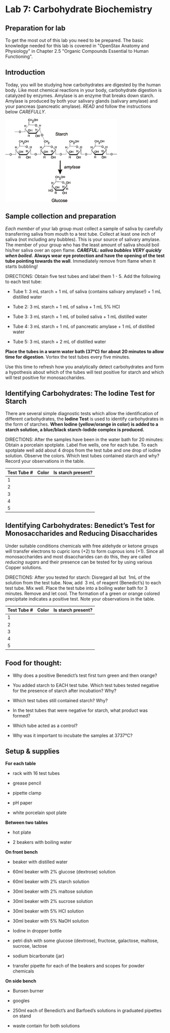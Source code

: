 # Lab 7: Carbohydrate Biochemistry

## Preparation for lab

To get the most out of this lab you need to be prepared. The basic knowledge needed for this lab is covered in "OpenStax Anatomy and Physiology" in Chapter 2.5 "Organic Compounds Essential to Human Functioning".

## Introduction

Today, you will be studying how carbohydrates are digested by the human body. Like most chemical reactions in your body, carbohydrate digestion is catalyzed by enzymes. Amylase is an enzyme that breaks down starch. Amylase is produced by both your salivary glands (salivary amylase) and your pancreas (pancreatic amylase). *READ* and follow the instructions below *CAREFULLY*.

![image](.\figures\starch_to_glucose.png)

## Sample collection and preparation 

*Each member* of your lab group must collect a sample of saliva by carefully transferring saliva from mouth to a test tube. Collect at least one inch of saliva (not including any bubbles). This is your source of salivary amylase. 
The member of your group who has the least amount of saliva should boil his/her saliva over an open flame. ***CAREFUL: saliva bubbles VERY quickly when boiled.*** **Always wear eye protection and have the opening of the test tube pointing towards the wall**. Immediately remove from flame when it starts bubbling!  


DIRECTIONS: Obtain five test tubes and label them 1 - 5. Add the following to each test tube:

- Tube 1: 3 mL starch + 1 mL of saliva (contains salivary amylase!) + 1 mL distilled water

- Tube 2: 3 mL starch + 1 mL of saliva + 1 mL 5% HCl

- Tube 3: 3 mL starch + 1 mL of boiled saliva + 1 mL distilled water

- Tube 4: 3 mL starch + 1 mL of pancreatic amylase + 1 mL of distilled water

- Tube 5: 3 mL starch + 2 mL of distilled water

**Place the tubes in a warm water bath (37&deg;C)** **for about 20 minutes to allow time for digestion**. Vortex the test tubes every five minutes. 

Use this time to refresh how you analytically detect carbohydrates and form a hypothesis about which of the tubes will test positive for starch and which will test positive for monosaccharides.

## Identifying Carbohydrates: The Iodine Test for Starch

There are several simple diagnostic tests which allow the identification of different carbohydrates, the **Iodine Test** is used to identify carbohydrates in the form of starches. **When Iodine (yellow/orange in color) is added to a starch solution, a blue/black starch-Iodide complex is produced.**  

DIRECTIONS: 
After  the samples have been in the water bath for 20 minutes: Obtain a porcelain spotplate. Label five wells, one for each tube. To each spotplate well add about 4 drops from the test tube and one drop of iodine solution. Observe the colors. Which test tubes contained starch and why? Record your observations in the table.

| Test Tube # | Color | Is starch present? |
| ----------- | ----- | ------------------ |
| 1           |       |                    |
| 2           |       |                    |
| 3           |       |                    |
| 4           |       |                    |
| 5           |       |                    |



## Identifying Carbohydrates: Benedict’s Test for Monosaccharides and Reducing Disaccharides

Under suitable conditions chemicals with free aldehyde or ketone groups will transfer electrons to cupric ions (+2) to form cuprous ions (+1). Since all monosaccharides and most disaccharides can do this, they are called *reducing sugars* and their presence can be tested for by using various Copper solutions.

DIRECTIONS: 
After you tested for starch: Disregard all but  1mL of the solution from the test tube. Now, add  3 mL of reagent (Benedict’s) to each test tube. Mix well. Place the test tube into a boiling water bath for 3 minutes. Remove and let cool. The formation of a green or orange colored precipitate indicates a positive test. Note your observations in the table.

| Test Tube # | Color | Is starch present? |
| ----------- | ----- | ------------------ |
| 1           |       |                    |
| 2           |       |                    |
| 3           |       |                    |
| 4           |       |                    |
| 5           |       |                    |

## Food for thought:

- Why does a positive Benedict’s test first turn green and then orange?

- You added starch to EACH test tube. Which test tubes tested negative for the presence of starch after incubation? Why?

- Which test tubes still contained starch? Why?

- In the test tubes that were negative for starch, what product was formed?

- Which tube acted as a control?

- Why was it important to incubate the samples at 3737&deg;C?

## Setup & supplies

**For each table**

- rack with 16 test tubes

- grease pencil

- pipette clamp

- pH paper

- white porcelain spot plate


**Between two tables**

- hot plate

- 2 beakers with boiling water

**On front bench**

- beaker with distilled water

- 60ml beaker with 2% glucose (dextrose) solution

- 60ml beaker with 2% starch solution

- 30ml beaker with 2% maltose solution

- 30ml beaker with 2% sucrose solution

- 30ml beaker with 5% HCl solution

- 30ml beaker with 5% NaOH solution

- Iodine in dropper bottle

- petri dish with some glucose (dextrose), fructose, galactose, maltose, sucrose, lactose

- sodium bicarbonate (jar)

- transfer pipette for each of the beakers and scopes for powder chemicals


**On side bench**

- Bunsen burner

- googles

- 250ml each of Benedict’s and Barfoed’s solutions in graduated pipettes on stand

- waste contain for both solutions

